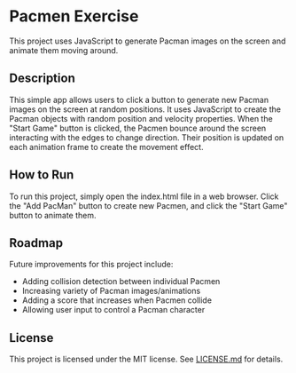 # Pacmen Exercise

This project uses JavaScript to generate Pacman images on the screen and animate them moving around. 

## Description

This simple app allows users to click a button to generate new Pacman images on the screen at random positions. It uses JavaScript to create the Pacman objects with random position and velocity properties. When the "Start Game" button is clicked, the Pacmen bounce around the screen interacting with the edges to change direction. Their position is updated on each animation frame to create the movement effect.

## How to Run

To run this project, simply open the index.html file in a web browser. Click the "Add PacMan" button to create new Pacmen, and click the "Start Game" button to animate them.  

## Roadmap

Future improvements for this project include:

- Adding collision detection between individual Pacmen
- Increasing variety of Pacman images/animations  
- Adding a score that increases when Pacmen collide
- Allowing user input to control a Pacman character

## License

This project is licensed under the MIT license. See [LICENSE.md](LICENSE.md) for details.
